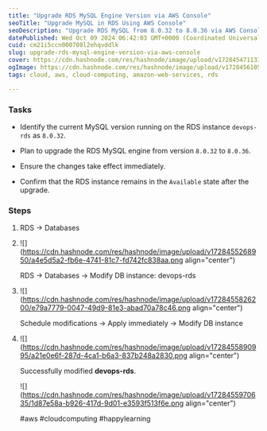 ```yaml
---
title: "Upgrade RDS MySQL Engine Version via AWS Console"
seoTitle: "Upgrade MySQL in RDS Using AWS Console"
seoDescription: "Upgrade RDS MySQL from 8.0.32 to 8.0.36 via AWS Console, ensuring immediate effect and availability"
datePublished: Wed Oct 09 2024 06:42:03 GMT+0000 (Coordinated Universal Time)
cuid: cm21i5ccn000708l2ehqvddlk
slug: upgrade-rds-mysql-engine-version-via-aws-console
cover: https://cdn.hashnode.com/res/hashnode/image/upload/v1728454711333/5ca77450-f962-4490-80e1-aa830a09f869.png
ogImage: https://cdn.hashnode.com/res/hashnode/image/upload/v1728456105633/8cbd2956-4e89-4e79-88ea-2a9630d5dc81.png
tags: cloud, aws, cloud-computing, amazon-web-services, rds

---
```


### Tasks

* Identify the current MySQL version running on the RDS instance `devops-rds` as `8.0.32`.
    
* Plan to upgrade the RDS MySQL engine from version `8.0.32` to `8.0.36`.
    
* Ensure the changes take effect immediately.
    
* Confirm that the RDS instance remains in the `Available` state after the upgrade.
    

### Steps

1. RDS → Databases
    
2. ![](https://cdn.hashnode.com/res/hashnode/image/upload/v1728455268950/a4e5d5a2-fb6e-4741-81c7-fd742fc838aa.png align="center")
    
    RDS → Databases → Modify DB instance: devops-rds
    
3. ![](https://cdn.hashnode.com/res/hashnode/image/upload/v1728455826200/e79a7779-0047-49d9-81e3-abad70a78c46.png align="center")
    
    Schedule modifications → Apply immediately → Modify DB instance
    
4. ![](https://cdn.hashnode.com/res/hashnode/image/upload/v1728455890995/a21e0e6f-287d-4ca1-b6a3-837b248a2830.png align="center")
    
    Successfully modified **devops-rds**.
    
    ![](https://cdn.hashnode.com/res/hashnode/image/upload/v1728455970635/1d87e58a-b926-417d-9d01-e3593f513f6e.png align="center")
    
    #aws #cloudcomputing #happylearning